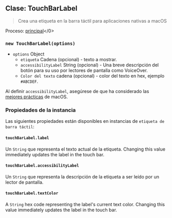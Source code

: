 ## Clase: TouchBarLabel

> Crea una etiqueta en la barra táctil para aplicaciones nativas a macOS

Proceso: [principal](../glossary.md#main-process)</0>

### `new TouchBarLabel(options)`

* `options` Object
  * `etiqueta` Cadena (opcional) - texto a mostrar.
  * `accessibilityLabel` String (opcional) - Una breve descripción del botón para su uso por lectores de pantalla como VoiceOver.
  * `Color del texto` cadena (opcional) - color del texto en hex, ejemplo `#ABCDEF`.

Al definir `accessibilityLabel`, asegúrese de que ha considerado las [mejores prácticas](https://developer.apple.com/documentation/appkit/nsaccessibilitybutton/1524910-accessibilitylabel?language=objc) de macOS.

### Propiedades de la instancia

Las siguientes propiedades están disponibles en instancias de `etiqueta de barra táctil`:

#### `touchBarLabel.label`

Un `String` que representa el texto actual de la etiqueta. Changing this value immediately updates the label in the touch bar.

#### `touchBarLabel.accessibilityLabel`

Un `String` que representa la descripción de la etiqueta a ser leído por un lector de pantalla.

#### `touchBarLabel.textColor`

A `String` hex code representing the label's current text color. Changing this value immediately updates the label in the touch bar.
